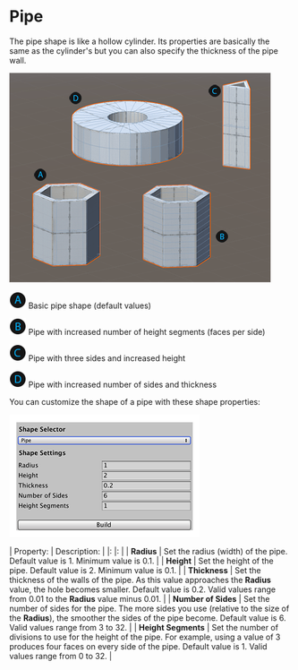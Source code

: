 # Pipe
The pipe shape is like a hollow cylinder. Its properties are basically the same as the cylinder's but you can also specify the thickness of the pipe wall.

![Pipe shapes](images/shape-tool_pipe.png)

![A](images/LetterCircle_A.png) Basic pipe shape (default values)

![B](images/LetterCircle_B.png) Pipe with increased number of height segments (faces per side)

![C](images/LetterCircle_C.png) Pipe with three sides and increased height

![D](images/LetterCircle_D.png) Pipe with increased number of sides and thickness

You can customize the shape of a pipe with these shape properties:

![Pipe shape properties](images/shape-tool_pipe-props.png)


| Property: | Description: |
|: |: |
| __Radius__ | Set the radius (width) of the pipe. Default value is 1. Minimum value is 0.1. |
| __Height__ | Set the height of the pipe. Default value is 2. Minimum value is 0.1. |
| __Thickness__ | Set the thickness of the walls of the pipe. As this value approaches the __Radius__ value, the hole becomes smaller. Default value is 0.2. Valid values range from 0.01 to the __Radius__ value minus 0.01. |
| __Number of Sides__ | Set the number of sides for the pipe. The more sides you use (relative to the size of the __Radius__), the smoother the sides of the pipe become. Default value is 6. Valid values range from 3 to 32. |
| __Height Segments__ | Set the number of divisions to use for the height of the pipe. For example, using a value of 3 produces four faces on every side of the pipe. Default value is 1. Valid values range from 0 to 32. |
